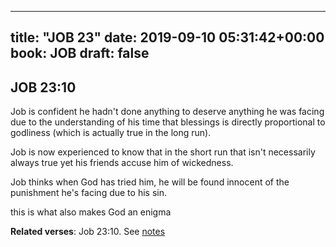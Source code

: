 
---
title: "JOB 23"
date: 2019-09-10 05:31:42+00:00
book: JOB
draft: false
---

## JOB 23:10

Job is confident he hadn't done anything to deserve anything he was facing due to the understanding of his time that blessings is directly proportional to godliness (which is actually true in the long run).

Job is now experienced to know that in the short run that isn't necessarily always true yet his friends accuse him of wickedness.

Job thinks when God has tried him, he will be found innocent of the punishment he's facing due to his sin.

this is what also makes God an enigma

**Related verses**: Job 23:10. See [notes](https://my.bible.com/notes/3250061333735661742)

